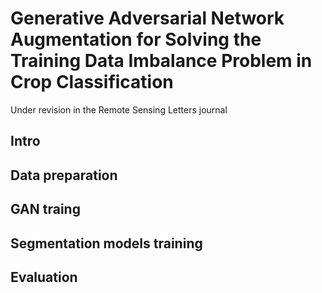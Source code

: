 # Generative Adversarial Network Augmentation for Solving the Training Data Imbalance Problem in Crop Classification
Under revision in the Remote Sensing Letters journal
## Intro

## Data preparation

## GAN traing

## Segmentation models training

## Evaluation
